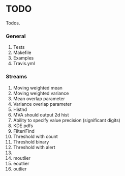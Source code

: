 TODO
====

Todos.

### General

1. 	Tests
2. 	Makefile
3. 	Examples
4. 	Travis.yml


### Streams

1. 	Moving weighted mean
2. 	Moving weighted variance
3. 	Mean overlap parameter
4. 	Variance overlap parameter
5. 	Histnd
6. 	MVA should output 2d hist
7. 	Ability to specify value precision (significant digits)
8. 	KDE pdfs
9. 	Filter/Find
10. Threshold with count
11. Threshold binary
12. Threshold with alert
13. 
14. moutlier
15. eoutlier
16. outlier
